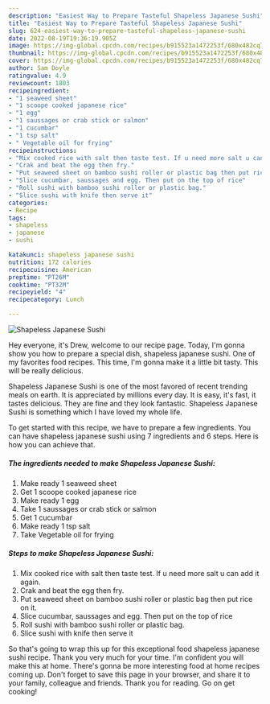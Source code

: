 ```yaml
---
description: "Easiest Way to Prepare Tasteful Shapeless Japanese Sushi"
title: "Easiest Way to Prepare Tasteful Shapeless Japanese Sushi"
slug: 624-easiest-way-to-prepare-tasteful-shapeless-japanese-sushi
date: 2022-08-19T19:36:19.905Z
image: https://img-global.cpcdn.com/recipes/b915523a1472253f/680x482cq70/shapeless-japanese-sushi-recipe-main-photo.jpg
thumbnail: https://img-global.cpcdn.com/recipes/b915523a1472253f/680x482cq70/shapeless-japanese-sushi-recipe-main-photo.jpg
cover: https://img-global.cpcdn.com/recipes/b915523a1472253f/680x482cq70/shapeless-japanese-sushi-recipe-main-photo.jpg
author: Sam Doyle
ratingvalue: 4.9
reviewcount: 1803
recipeingredient:
- "1 seaweed sheet"
- "1 scoope cooked japanese rice"
- "1 egg"
- "1 saussages or crab stick or salmon"
- "1 cucumbar"
- "1 tsp salt"
- " Vegetable oil for frying"
recipeinstructions:
- "Mix cooked rice with salt then taste test. If u need more salt u can add it again."
- "Crak and beat the egg then fry."
- "Put seaweed sheet on bamboo sushi roller or plastic bag then put rice on it."
- "Slice cucumbar, saussages and egg. Then put on the top of rice"
- "Roll sushi with bamboo sushi roller or plastic bag."
- "Slice sushi with knife then serve it"
categories:
- Recipe
tags:
- shapeless
- japanese
- sushi

katakunci: shapeless japanese sushi 
nutrition: 172 calories
recipecuisine: American
preptime: "PT26M"
cooktime: "PT32M"
recipeyield: "4"
recipecategory: Lunch

---
```



![Shapeless Japanese Sushi](https://img-global.cpcdn.com/recipes/b915523a1472253f/680x482cq70/shapeless-japanese-sushi-recipe-main-photo.jpg)

Hey everyone, it's Drew, welcome to our recipe page. Today, I'm gonna show you how to prepare a special dish, shapeless japanese sushi. One of my favorites food recipes. This time, I'm gonna make it a little bit tasty. This will be really delicious.

Shapeless Japanese Sushi is one of the most favored of recent trending meals on earth. It is appreciated by millions every day. It is easy, it's fast, it tastes delicious. They are fine and they look fantastic. Shapeless Japanese Sushi is something which I have loved my whole life.




To get started with this recipe, we have to prepare a few ingredients. You can have shapeless japanese sushi using 7 ingredients and 6 steps. Here is how you can achieve that.

<!--inarticleads1-->

##### The ingredients needed to make Shapeless Japanese Sushi:

1. Make ready 1 seaweed sheet
1. Get 1 scoope cooked japanese rice
1. Make ready 1 egg
1. Take 1 saussages or crab stick or salmon
1. Get 1 cucumbar
1. Make ready 1 tsp salt
1. Take  Vegetable oil for frying




<!--inarticleads2-->

##### Steps to make Shapeless Japanese Sushi:

1. Mix cooked rice with salt then taste test. If u need more salt u can add it again.
1. Crak and beat the egg then fry.
1. Put seaweed sheet on bamboo sushi roller or plastic bag then put rice on it.
1. Slice cucumbar, saussages and egg. Then put on the top of rice
1. Roll sushi with bamboo sushi roller or plastic bag.
1. Slice sushi with knife then serve it




So that's going to wrap this up for this exceptional food shapeless japanese sushi recipe. Thank you very much for your time. I'm confident you will make this at home. There's gonna be more interesting food at home recipes coming up. Don't forget to save this page in your browser, and share it to your family, colleague and friends. Thank you for reading. Go on get cooking!
